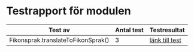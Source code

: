 # Testrapport för modulen
|Test av|Antal test|Testresultat|
|-------|-----------|------------|
|Fikonsprak.translateToFikonSprak()|3|[länk till test](spec/support/Fikonsprak.spec.js)|
